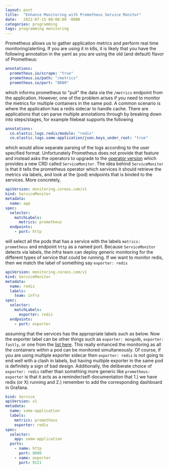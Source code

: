 ```yaml
---
layout: post
title:  "Enhance Monitoring with Prometheus Service Monitor"
date:   2022-07-15 00:00:00 -0000
categories: programming
tags: programming monitoring
---
```


Prometheus allows us to gather application metrics and perform real time monitoring/alerting.  If you are using
it in k8s, it is likely that you have the following annotation in the yaml as you are using the old (and default)
flavor of Prometheus:

```yaml
annotations:
  prometheus.io/scrape: "true"
  prometheus.io/path: "/metrics"
  prometheus.io/port: "8080"
```

which informs prometheus to "pull" the data via the `/metrics` endpoint from the application. However, one of
the problem arises if you need to monitor the metrics for multiple containers in the same pod. A common scenario
is where the application has a redis sidecar to handle cache.  There are applications that can parse multiple
annotations through by breaking down into steps/stages, for example filebeat supports the following

```yaml
annotations:
  co.elastic.logs.redis/module: "redis"
  co.elastic.logs.some-application/json.keys_under_root: "true"
```

which would allow separate parsing of the logs according to the user specified format. Unfortunately Prometheus
does not provide that feature and instead asks the operators to upgrade to the
[operator version](https://github.com/prometheus-operator/prometheus-operator) which provides a
new CRD called `ServiceMonitor`.  The idea behind `ServiceMonitor` is that it tells the prometheus operator
which services it should retrieve the metrics via labels, and look at the (pod) endpoints that is binded to
the services. More concretely,

```yaml
apiVersion: monitoring.coreos.com/v1
kind: ServiceMonitor
metadata:
  name: app
spec:
  selector:
    matchLabels:
      metrics: prometheus
  endpoints:
    - port: http
```

will select all the pods that has a service with the labels `metrics: prometheus` and endpoint
`http` as a named port. Because `ServiceMonitor` detects via labels, the infra team can deploy generic
monitoring for the different types of service that could be running. If we want to monitor redis, then
we match the label of something say `exporter: redis` 

```yaml
apiVersion: monitoring.coreos.com/v1
kind: ServiceMonitor
metadata:
  name: redis
  labels:
    team: infra
spec:
  selector:
    matchLabels:
      exporter: redis
  endpoints:
    - port: exporter
```

assuming that the services has the appropriate labels such as below.  Now the exporter label can be other
things such as `exporter: mongodb`, `exporter: fastly`, or one from the
[list here](https://prometheus.io/docs/instrumenting/exporters/). This really enhanced the monitoring as
all the containers within a pod can be monitored simultaneously. Of course, if you are using multiple exporter
sidecar then `exporter: redis` is not going to end well with a clash in labels, but having multiple exporter
in the same pod is definitely a sign of bad design.  Additionally, the deliberate choice of `exporter: redis` rather
than something more generic like `prometheus: exporter` is that it acts as a reminder/self-documentation
that 1.) we have redis (or X) running and 2.) remember to add the corresponding dashboard in Grafana.

```yaml
kind: Service
apiVersion: v1
metadata:
  name: some-application
  labels:
    metrics: prometheus
    exporter: redis
spec:
  selector:
    app: some-application
  ports:
    - name: http
      port: 8080
    - name: exporter
      port: 9121
```
